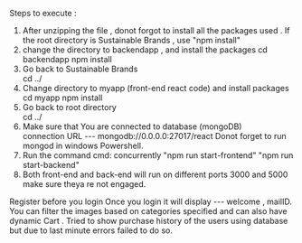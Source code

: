 Steps to execute :
1. After unzipping the file , donot forgot to install all the packages used .
If the root directory is Sustainable Brands , use  "npm install"
2. change the directory to backendapp , and install the packages 
               cd backendapp
               npm install
3. Go back to Sustainable Brands  
                cd ../
4. Change directory to myapp (front-end react code) and install packages
                cd myapp
                npm install
5. Go back to root directory  
                cd ../
6. Make sure that You are connected to database (mongoDB)  
connection URL ---  mongodb://0.0.0.0:27017/react
Donot forget to run mongod in windows Powershell.
7. Run the command 
 cmd:       concurrently "npm run start-frontend" "npm run start-backend"
8. Both front-end and back-end will run on different ports 3000 and 5000 make sure theya re not engaged.


Register before you login
Once you login it will display --- welcome , mailID.
You can filter the images based on categories specified and can also have dynamic Cart .
Tried to show purchase history of the users using database but due to last minute errors failed to do so.


